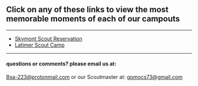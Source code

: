 ## Click on any of these links to view the most memorable moments of each of our campouts

<hr>

<ul>

<li><a href="https://troop223.github.io/223-Official/CampTripSkymont">Skymont Scout Reservation</a></li>
<li><a href="https://troop223.github.io/223-Official/CampTripLatimer">Latimer Scout Camp</a></li>

</ul>

<hr>

#### questions or comments? please email us at:  
<a href="mailto:Bsa-223@protonmail.com">Bsa-223@protonmail.com </a> or our Scoutmaster at: 
<a href="mailto:gomocs73@gmail.com">gomocs73@gmail.com</a>
